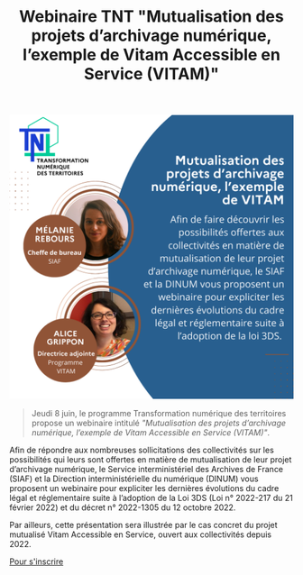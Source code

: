 ﻿---
layout: post
title: Webinaire TNT "Mutualisation des projets d’archivage numérique, l’exemple de Vitam Accessible en Service (VITAM)"
---

![Logos](/public/images/webinaire_17_archivage_numerique_juin_2023_1.png)
> Jeudi 8 juin, le programme Transformation numérique des territoires propose un webinaire intitulé *"Mutualisation des projets d’archivage numérique, l’exemple de Vitam Accessible en Service (VITAM)"*.

Afin de répondre aux nombreuses sollicitations des collectivités sur les possibilités qui leurs sont offertes en matière de mutualisation de leur projet d’archivage numérique, le Service interministériel des Archives de France (SIAF) et la Direction interministérielle du numérique (DINUM) vous proposent un webinaire pour expliciter les dernières évolutions du cadre légal et réglementaire suite à l’adoption de la Loi 3DS (Loi n° 2022-217 du 21 février 2022) et du décret n° 2022-1305 du 12 octobre 2022.

Par ailleurs, cette présentation sera illustrée par le cas concret du projet mutualisé Vitam Accessible en Service, ouvert aux collectivités depuis 2022.

[Pour s'inscrire](https://framaforms.org/webinaire-tnt-mutualisation-des-projets-darchivage-numerique-lexemple-de-vitam-accessible-en-service)